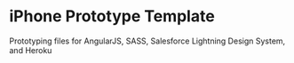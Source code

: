 # iPhone Prototype Template
Prototyping files for AngularJS, SASS, Salesforce Lightning Design System, and Heroku